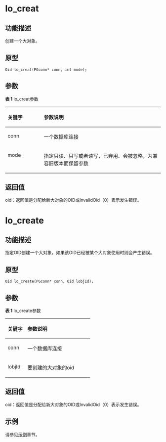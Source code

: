 # lo_creat

## 功能描述<a name="zh-cn_topic_0241735622_section696285173714"></a>

创建一个大对象。

## 原型<a name="zh-cn_topic_0241735622_section2021053510594"></a>

```
Oid lo_creat(PGconn* conn, int mode);
```

## 参数<a name="zh-cn_topic_0241735622_zh-cn_topic_0237120432_zh-cn_topic_0059778852_s3c7b37936d863eabb02ae76fe1cd3c53"></a>

**表 1**  lo\_creat参数

<a name="zh-cn_topic_0241735622_zh-cn_topic_0237120432_zh-cn_topic_0059778852_t82b61d38241342ffa2c83b3e50393841"></a>
<table><thead align="left"><tr id="zh-cn_topic_0241735622_zh-cn_topic_0237120432_zh-cn_topic_0059778852_r3ec068cec36347ccb83a7f18cf131215"><th class="cellrowborder" valign="top" width="23.27%" id="mcps1.2.3.1.1"><p id="zh-cn_topic_0241735622_zh-cn_topic_0237120432_zh-cn_topic_0059778852_a44a45da69b324aa4b5c1187191ec5c77"><a name="zh-cn_topic_0241735622_zh-cn_topic_0237120432_zh-cn_topic_0059778852_a44a45da69b324aa4b5c1187191ec5c77"></a><a name="zh-cn_topic_0241735622_zh-cn_topic_0237120432_zh-cn_topic_0059778852_a44a45da69b324aa4b5c1187191ec5c77"></a><strong id="zh-cn_topic_0241735622_zh-cn_topic_0237120432_zh-cn_topic_0059778852_a78fd62134c834d6ab90eace249f90f74"><a name="zh-cn_topic_0241735622_zh-cn_topic_0237120432_zh-cn_topic_0059778852_a78fd62134c834d6ab90eace249f90f74"></a><a name="zh-cn_topic_0241735622_zh-cn_topic_0237120432_zh-cn_topic_0059778852_a78fd62134c834d6ab90eace249f90f74"></a>关键字</strong></p>
</th>
<th class="cellrowborder" valign="top" width="76.73%" id="mcps1.2.3.1.2"><p id="zh-cn_topic_0241735622_zh-cn_topic_0237120432_zh-cn_topic_0059778852_aee2bc08a3b8f47bf81fb032ef089ba6d"><a name="zh-cn_topic_0241735622_zh-cn_topic_0237120432_zh-cn_topic_0059778852_aee2bc08a3b8f47bf81fb032ef089ba6d"></a><a name="zh-cn_topic_0241735622_zh-cn_topic_0237120432_zh-cn_topic_0059778852_aee2bc08a3b8f47bf81fb032ef089ba6d"></a><strong id="zh-cn_topic_0241735622_zh-cn_topic_0237120432_zh-cn_topic_0059778852_a51048b44452847fabe05c8633f0220cf"><a name="zh-cn_topic_0241735622_zh-cn_topic_0237120432_zh-cn_topic_0059778852_a51048b44452847fabe05c8633f0220cf"></a><a name="zh-cn_topic_0241735622_zh-cn_topic_0237120432_zh-cn_topic_0059778852_a51048b44452847fabe05c8633f0220cf"></a>参数说明</strong></p>
</th>
</tr>
</thead>
<tbody>
<tr id="zh-cn_topic_0241735622_zh-cn_topic_0237120432_zh-cn_topic_0059778852_r89c7807f135840058d4a248137b3ca08"><td class="cellrowborder" valign="top" width="23.27%" headers="mcps1.2.3.1.1 "><p id="zh-cn_topic_0241735622_p23111054217"><a name="zh-cn_topic_0241735622_p23111054217"></a><a name="zh-cn_topic_0241735622_p23111054217"></a>conn</p>
</td>
<td class="cellrowborder" valign="top" width="76.73%" headers="mcps1.2.3.1.2 "><p id="zh-cn_topic_0241735622_zh-cn_topic_0237120432_zh-cn_topic_0059778852_ab962697251834031"><a name="zh-cn_topic_0241735622_zh-cn_topic_0237120432_zh-cn_topic_0059778852_ab962697251834031"></a><a name="zh-cn_topic_0241735622_zh-cn_topic_0237120432_zh-cn_topic_0059778852_ab962697251834031"></a>一个数据库连接</p>
</td>
</tr>
<tr id="zh-cn_topic_0241735622_zh-cn_topic_0237120432_zh-cn_topic_0059778852_r89c7807f135840058d4a248137b3ca08"><td class="cellrowborder" valign="top" width="23.27%" headers="mcps1.2.3.1.1 "><p id="zh-cn_topic_0241735622_p23111054217"><a name="zh-cn_topic_0241735622_p23111054217"></a><a name="zh-cn_topic_0241735622_p23111054217"></a>mode</p>
</td>
<td class="cellrowborder" valign="top" width="76.73%" headers="mcps1.2.3.1.2 "><p id="zh-cn_topic_0241735622_zh-cn_topic_0237120432_zh-cn_topic_0059778852_ab962697251834032"><a name="zh-cn_topic_0241735622_zh-cn_topic_0237120432_zh-cn_topic_0059778852_ab962697251834032"></a><a name="zh-cn_topic_0241735622_zh-cn_topic_0237120432_zh-cn_topic_0059778852_ab962697251834032"></a>指定只读、只写或者读写，已弃用、会被忽略，为兼容旧版本而保留参数</p>
</td>
</tr>
</tbody>
</table>

## 返回值<a name="zh-cn_topic_0241735613_zh-cn_topic_0237120433_zh-cn_topic_0059777949_s25d37c96151c49ef8117dc53bda2bf2c"></a>

oid：返回值是分配给新大对象的OID或InvalidOid（0）表示发生错误。

# lo_create

## 功能描述<a name="zh-cn_topic_0241735622_section696285173714"></a>

指定OID创建一个大对象，如果该OID已经被某个大对象使用时则会产生错误。

## 原型<a name="zh-cn_topic_0241735622_section2021053510593"></a>

```
Oid lo_create(PGconn* conn, Oid lobjId);
```

## 参数<a name="zh-cn_topic_0241735622_zh-cn_topic_0237120432_zh-cn_topic_0059778852_s3c7b37936d863eabb02ae76fe1cd3c53"></a>

**表 1**  lo\_create参数

<a name="zh-cn_topic_0241735622_zh-cn_topic_0237120432_zh-cn_topic_0059778852_t82b61d38241342ffa2c83b3e50393841"></a>
<table><thead align="left"><tr id="zh-cn_topic_0241735622_zh-cn_topic_0237120432_zh-cn_topic_0059778852_r3ec068cec36347ccb83a7f18cf131215"><th class="cellrowborder" valign="top" width="23.27%" id="mcps1.2.3.1.1"><p id="zh-cn_topic_0241735622_zh-cn_topic_0237120432_zh-cn_topic_0059778852_a44a45da69b324aa4b5c1187191ec5c77"><a name="zh-cn_topic_0241735622_zh-cn_topic_0237120432_zh-cn_topic_0059778852_a44a45da69b324aa4b5c1187191ec5c77"></a><a name="zh-cn_topic_0241735622_zh-cn_topic_0237120432_zh-cn_topic_0059778852_a44a45da69b324aa4b5c1187191ec5c77"></a><strong id="zh-cn_topic_0241735622_zh-cn_topic_0237120432_zh-cn_topic_0059778852_a78fd62134c834d6ab90eace249f90f74"><a name="zh-cn_topic_0241735622_zh-cn_topic_0237120432_zh-cn_topic_0059778852_a78fd62134c834d6ab90eace249f90f74"></a><a name="zh-cn_topic_0241735622_zh-cn_topic_0237120432_zh-cn_topic_0059778852_a78fd62134c834d6ab90eace249f90f74"></a>关键字</strong></p>
</th>
<th class="cellrowborder" valign="top" width="76.73%" id="mcps1.2.3.1.2"><p id="zh-cn_topic_0241735622_zh-cn_topic_0237120432_zh-cn_topic_0059778852_aee2bc08a3b8f47bf81fb032ef089ba6d"><a name="zh-cn_topic_0241735622_zh-cn_topic_0237120432_zh-cn_topic_0059778852_aee2bc08a3b8f47bf81fb032ef089ba6d"></a><a name="zh-cn_topic_0241735622_zh-cn_topic_0237120432_zh-cn_topic_0059778852_aee2bc08a3b8f47bf81fb032ef089ba6d"></a><strong id="zh-cn_topic_0241735622_zh-cn_topic_0237120432_zh-cn_topic_0059778852_a51048b44452847fabe05c8633f0220cf"><a name="zh-cn_topic_0241735622_zh-cn_topic_0237120432_zh-cn_topic_0059778852_a51048b44452847fabe05c8633f0220cf"></a><a name="zh-cn_topic_0241735622_zh-cn_topic_0237120432_zh-cn_topic_0059778852_a51048b44452847fabe05c8633f0220cf"></a>参数说明</strong></p>
</th>
</tr>
</thead>
<tbody>
<tr id="zh-cn_topic_0241735622_zh-cn_topic_0237120432_zh-cn_topic_0059778852_r89c7807f135840058d4a248137b3ca08"><td class="cellrowborder" valign="top" width="23.27%" headers="mcps1.2.3.1.1 "><p id="zh-cn_topic_0241735622_p23111054217"><a name="zh-cn_topic_0241735622_p23111054217"></a><a name="zh-cn_topic_0241735622_p23111054217"></a>conn</p>
</td>
<td class="cellrowborder" valign="top" width="76.73%" headers="mcps1.2.3.1.2 "><p id="zh-cn_topic_0241735622_zh-cn_topic_0237120432_zh-cn_topic_0059778852_ab962697251834033"><a name="zh-cn_topic_0241735622_zh-cn_topic_0237120432_zh-cn_topic_0059778852_ab962697251834033"></a><a name="zh-cn_topic_0241735622_zh-cn_topic_0237120432_zh-cn_topic_0059778852_ab962697251834033"></a>一个数据库连接</p>
</td>
</tr>
<tr id="zh-cn_topic_0241735622_zh-cn_topic_0237120432_zh-cn_topic_0059778852_r89c7807f135840058d4a248137b3ca08"><td class="cellrowborder" valign="top" width="23.27%" headers="mcps1.2.3.1.1 "><p id="zh-cn_topic_0241735622_p23111054217"><a name="zh-cn_topic_0241735622_p23111054217"></a><a name="zh-cn_topic_0241735622_p23111054217"></a>lobjId</p>
</td>
<td class="cellrowborder" valign="top" width="76.73%" headers="mcps1.2.3.1.2 "><p id="zh-cn_topic_0241735622_zh-cn_topic_0237120432_zh-cn_topic_0059778852_ab962697251834034"><a name="zh-cn_topic_0241735622_zh-cn_topic_0237120432_zh-cn_topic_0059778852_ab962697251834034"></a><a name="zh-cn_topic_0241735622_zh-cn_topic_0237120432_zh-cn_topic_0059778852_ab962697251834034"></a>要创建的大对象的oid</p>
</td>
</tr>
</tbody>
</table>

## 返回值<a name="zh-cn_topic_0241735613_zh-cn_topic_0237120433_zh-cn_topic_0059777949_s25d37c96151c49ef8117dc53bda2bf2c"></a>

oid：返回值是分配给新大对象的OID或InvalidOid（0）表示发生错误。

## 示例<a name="zh-cn_topic_0241735622_section185045611593"></a>

请参见[示例](示例-libpq.md)章节。